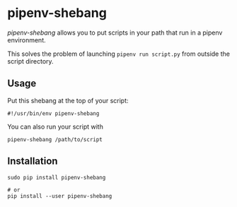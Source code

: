 # pipenv-shebang

*pipenv-shebang* allows you to put scripts in your path that run in a pipenv environment.

This solves the problem of launching `pipenv run script.py` from outside the script directory.

## Usage

Put this shebang at the top of your script:

```
#!/usr/bin/env pipenv-shebang
```

You can also run your script with

```
pipenv-shebang /path/to/script
```

## Installation

```
sudo pip install pipenv-shebang

# or
pip install --user pipenv-shebang
```
